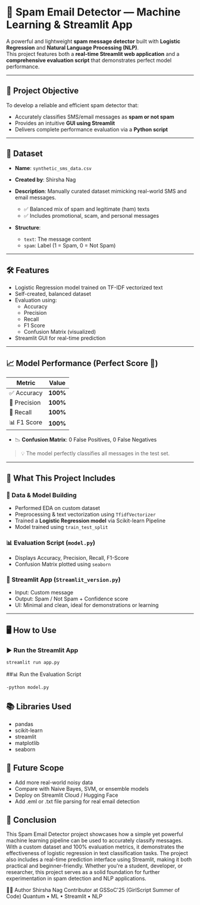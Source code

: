 # 📧 Spam Email Detector — Machine Learning & Streamlit App

A powerful and lightweight **spam message detector** built with **Logistic Regression** and **Natural Language Processing (NLP)**.  
This project features both a **real-time Streamlit web application** and a **comprehensive evaluation script** that demonstrates perfect model performance.

---

## 🎯 Project Objective

To develop a reliable and efficient spam detector that:

- Accurately classifies SMS/email messages as **spam or not spam**
- Provides an intuitive **GUI using Streamlit**
- Delivers complete performance evaluation via a **Python script**

---

## 📂 Dataset

- **Name**: `synthetic_sms_data.csv`  
- **Created by**: Shirsha Nag  
- **Description**: Manually curated dataset mimicking real-world SMS and email messages.
  - ✅ Balanced mix of spam and legitimate (ham) texts
  - ✅ Includes promotional, scam, and personal messages

- **Structure**:
  - `text`: The message content
  - `spam`: Label (1 = Spam, 0 = Not Spam)

---

## 🛠️ Features

- Logistic Regression model trained on TF-IDF vectorized text
- Self-created, balanced dataset
- Evaluation using:
  - Accuracy
  - Precision
  - Recall
  - F1 Score
  - Confusion Matrix (visualized)
- Streamlit GUI for real-time prediction

---

## 📈 Model Performance (Perfect Score 🎯)

| Metric            | Value     |
|-------------------|-----------|
| ✅ Accuracy        | **100%**  |
| 🎯 Precision       | **100%**  |
| 🔁 Recall          | **100%**  |
| 📊 F1 Score        | **100%**  |

- 📉 **Confusion Matrix**: 0 False Positives, 0 False Negatives  
> 💡 The model perfectly classifies all messages in the test set.

---

## 🧮 What This Project Includes

### 🔧 Data & Model Building
- Performed EDA on custom dataset
- Preprocessing & text vectorization using `TfidfVectorizer`
- Trained a **Logistic Regression model** via Scikit-learn Pipeline
- Model trained using `train_test_split`

### 📊 Evaluation Script (`model.py`)
- Displays Accuracy, Precision, Recall, F1-Score
- Confusion Matrix plotted using `seaborn`
### 📲 Streamlit App (`Streamlit_version.py`)
- Input: Custom message
- Output: Spam / Not Spam + Confidence score
- UI: Minimal and clean, ideal for demonstrations or learning

---

## 🖥️ How to Use

### ▶️ Run the Streamlit App
```bash
streamlit run app.py
```
##📊 Run the Evaluation Script

```bash
-python model.py
```
## 📚 Libraries Used
- pandas
- scikit-learn  
- streamlit
- matplotlib
- seaborn

## 🚀 Future Scope
- Add more real-world noisy data
- Compare with Naive Bayes, SVM, or ensemble models  
- Deploy on Streamlit Cloud / Hugging Face
- Add .eml or .txt file parsing for real email detection

## 📝 Conclusion 

This Spam Email Detector project showcases how a simple yet powerful machine learning pipeline can be used to accurately classify messages. With a custom dataset and 100% evaluation metrics, it demonstrates the effectiveness of logistic regression in text classification tasks. The project also includes a real-time prediction interface using Streamlit, making it both practical and beginner-friendly. Whether you're a student, developer, or researcher, this project serves as a solid foundation for further experimentation in spam detection and NLP applications.

👨‍💻 Author
Shirsha Nag
Contributor at GSSoC'25 (GirlScript Summer of Code)
Quantum • ML • Streamlit • NLP

